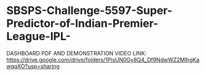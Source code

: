 # SBSPS-Challenge-5597-Super-Predictor-of-Indian-Premier-League-IPL-
DASHBOARD PDF AND DEMONSTRATION VIDEO LINK: https://drive.google.com/drive/folders/1PisUN0Gy8Q4_Df9NdwWZ2MlhgKawgqXO?usp=sharing
